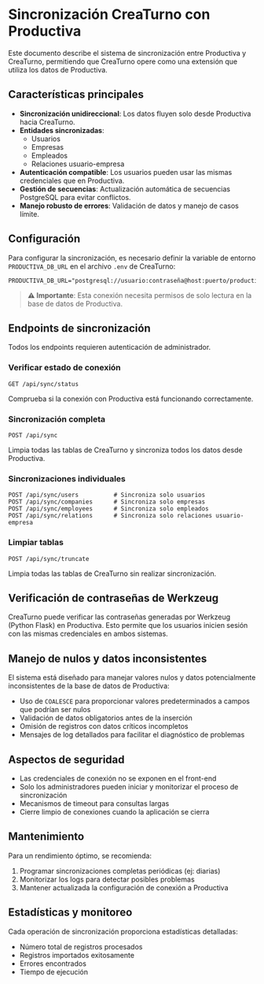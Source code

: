 # Sincronización CreaTurno con Productiva

Este documento describe el sistema de sincronización entre Productiva y CreaTurno, permitiendo que CreaTurno opere como una extensión que utiliza los datos de Productiva.

## Características principales

- **Sincronización unidireccional**: Los datos fluyen solo desde Productiva hacia CreaTurno.
- **Entidades sincronizadas**: 
  - Usuarios
  - Empresas
  - Empleados
  - Relaciones usuario-empresa
- **Autenticación compatible**: Los usuarios pueden usar las mismas credenciales que en Productiva.
- **Gestión de secuencias**: Actualización automática de secuencias PostgreSQL para evitar conflictos.
- **Manejo robusto de errores**: Validación de datos y manejo de casos límite.

## Configuración

Para configurar la sincronización, es necesario definir la variable de entorno `PRODUCTIVA_DB_URL` en el archivo `.env` de CreaTurno:

```
PRODUCTIVA_DB_URL="postgresql://usuario:contraseña@host:puerto/productiva"
```

> **⚠️ Importante**: Esta conexión necesita permisos de solo lectura en la base de datos de Productiva.

## Endpoints de sincronización

Todos los endpoints requieren autenticación de administrador.

### Verificar estado de conexión

```
GET /api/sync/status
```

Comprueba si la conexión con Productiva está funcionando correctamente.

### Sincronización completa

```
POST /api/sync
```

Limpia todas las tablas de CreaTurno y sincroniza todos los datos desde Productiva.

### Sincronizaciones individuales

```
POST /api/sync/users          # Sincroniza solo usuarios
POST /api/sync/companies      # Sincroniza solo empresas
POST /api/sync/employees      # Sincroniza solo empleados
POST /api/sync/relations      # Sincroniza solo relaciones usuario-empresa
```

### Limpiar tablas

```
POST /api/sync/truncate
```

Limpia todas las tablas de CreaTurno sin realizar sincronización.

## Verificación de contraseñas de Werkzeug

CreaTurno puede verificar las contraseñas generadas por Werkzeug (Python Flask) en Productiva. Esto permite que los usuarios inicien sesión con las mismas credenciales en ambos sistemas.

## Manejo de nulos y datos inconsistentes

El sistema está diseñado para manejar valores nulos y datos potencialmente inconsistentes de la base de datos de Productiva:

- Uso de `COALESCE` para proporcionar valores predeterminados a campos que podrían ser nulos
- Validación de datos obligatorios antes de la inserción
- Omisión de registros con datos críticos incompletos
- Mensajes de log detallados para facilitar el diagnóstico de problemas

## Aspectos de seguridad

- Las credenciales de conexión no se exponen en el front-end
- Solo los administradores pueden iniciar y monitorizar el proceso de sincronización
- Mecanismos de timeout para consultas largas
- Cierre limpio de conexiones cuando la aplicación se cierra

## Mantenimiento

Para un rendimiento óptimo, se recomienda:

1. Programar sincronizaciones completas periódicas (ej: diarias)
2. Monitorizar los logs para detectar posibles problemas
3. Mantener actualizada la configuración de conexión a Productiva

## Estadísticas y monitoreo

Cada operación de sincronización proporciona estadísticas detalladas:

- Número total de registros procesados
- Registros importados exitosamente
- Errores encontrados
- Tiempo de ejecución